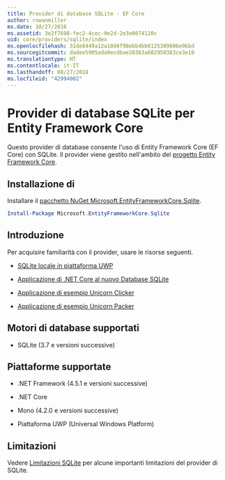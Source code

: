 ```yaml
---
title: Provider di database SQLite - EF Core
author: rowanmiller
ms.date: 10/27/2016
ms.assetid: 3e2f7698-fec2-4cec-9e2d-2e3e0074120c
uid: core/providers/sqlite/index
ms.openlocfilehash: 31de8449a12a10d4f98ebb4bb6125389606e9bbd
ms.sourcegitcommit: dadee5905ada9ecdbae28363a682950383ce3e10
ms.translationtype: HT
ms.contentlocale: it-IT
ms.lasthandoff: 08/27/2018
ms.locfileid: "42994002"
---
```

# <a name="sqlite-ef-core-database-provider"></a>Provider di database SQLite per Entity Framework Core

Questo provider di database consente l'uso di Entity Framework Core (EF Core) con SQLite. Il provider viene gestito nell'ambito del [progetto Entity Framework Core](https://github.com/aspnet/EntityFrameworkCore).

## <a name="install"></a>Installazione di

Installare il [pacchetto NuGet Microsoft.EntityFrameworkCore.Sqlite](https://www.nuget.org/packages/Microsoft.EntityFrameworkCore.Sqlite/).

``` powershell
Install-Package Microsoft.EntityFrameworkCore.Sqlite
```

## <a name="get-started"></a>Introduzione

Per acquisire familiarità con il provider, usare le risorse seguenti.
* [SQLite locale in piattaforma UWP](../../get-started/uwp/getting-started.md)

* [Applicazione di .NET Core al nuovo Database SQLite](../../get-started/netcore/new-db-sqlite.md)

* [Applicazione di esempio Unicorn Clicker](https://github.com/rowanmiller/UnicornStore/tree/master/UnicornClicker/UWP)

* [Applicazione di esempio Unicorn Packer](https://github.com/rowanmiller/UnicornStore/tree/master/UnicornPacker)

## <a name="supported-database-engines"></a>Motori di database supportati

* SQLite (3.7 e versioni successive)

## <a name="supported-platforms"></a>Piattaforme supportate

* .NET Framework (4.5.1 e versioni successive)

* .NET Core

* Mono (4.2.0 e versioni successive)

* Piattaforma UWP (Universal Windows Platform)

## <a name="limitations"></a>Limitazioni

Vedere [Limitazioni SQLite](limitations.md) per alcune importanti limitazioni del provider di SQLite.
